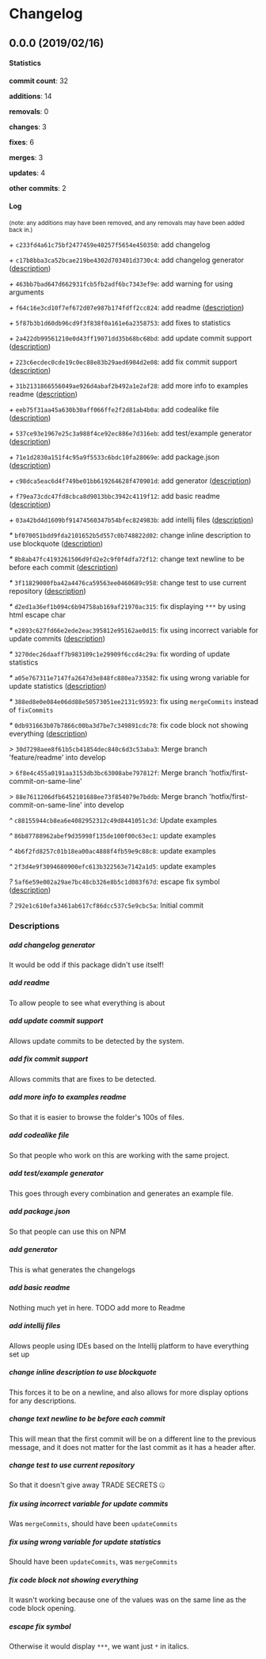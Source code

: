 # Changelog
## 0.0.0 (2019/02/16)
#### Statistics
**commit count**: 32

**additions**: 14

**removals**: 0

**changes**: 3

**fixes**: 6

**merges**: 3

**updates**: 4

**other commits**: 2

#### Log
<small>(note: any additions may have been removed, and any removals may have been added back in.)</small>

*+* `c233fd4a61c75bf2477459e40257f5654e450350`: add changelog

*+* `c17b8bba3ca52bcae219be4302d703401d3730c4`: add changelog generator ([description](#add-changelog-generator-24))

*+* `463bb7bad647d662931fcb5fb2adf6bc7343ef9e`: add warning for using arguments

*+* `f64c16e3cd10f7ef672d07e987b174fdff2cc824`: add readme ([description](#add-readme-24))

*+* `5f87b3b1d60db96cd9f3f838f0a161e6a2358753`: add fixes to statistics

*+* `2a422db99561210e0d43ff19071dd35b68bc68bd`: add update commit support ([description](#add-update-commit-support-24))

*+* `223c6ecdec0cde19c0ec88e83b29aed6904d2e08`: add fix commit support ([description](#add-fix-commit-support-24))

*+* `31b2131866556049ae926d4abaf2b492a1e2af28`: add more info to examples readme ([description](#add-more-info-to-examples-readme-24))

*+* `eeb75f31aa45a630b30aff066ffe2f2d81ab4b0a`: add codealike file ([description](#add-codealike-file-24))

*+* `537ce93e1967e25c3a988f4ce92ec886e7d316eb`: add test/example generator ([description](#add-testexample-generator-24))

*+* `71e1d2830a151f4c95a9f5533c6bdc10fa28069e`: add package.json ([description](#add-packagejson-24))

*+* `c98dca5eac6d4f749be01bb619264628f470901d`: add generator ([description](#add-generator-24))

*+* `f79ea73cdc47fd8cbca8d9013bbc3942c4119f12`: add basic readme ([description](#add-basic-readme-24))

*+* `03a42bd4d1609bf91474560347b54bfec824983b`: add intellij files ([description](#add-intellij-files-24))

*&ast;* `bf070051bdd9fda2101652b5d557c0b748822d02`: change inline description to use blockquote ([description](#change-inline-description-to-use-blockquote-24))

*&ast;* `8b8ab47fc4193261506d9fd2e2c9f0f4dfa72f12`: change text newline to be before each commit ([description](#change-text-newline-to-be-before-each-commit-24))

*&ast;* `3f11829000fba42a4476ca59563ee0460689c958`: change test to use current repository ([description](#change-test-to-use-current-repository-24))

*&ast;* `d2ed1a36ef1b094c6b94758ab169af21970ac315`: fix displaying `***` by using html escape char

*&ast;* `e2893c627fd66e2ede2eac395812e95162ae0d15`: fix using incorrect variable for update commits ([description](#fix-using-incorrect-variable-for-update-commits-24))

*&ast;* `3270dec26daaff7b983109c1e29909f6ccd4c29a`: fix wording of update statistics

*&ast;* `a05e767311e7147fa2647d3e848fc880ea733582`: fix using wrong variable for update statistics ([description](#fix-using-wrong-variable-for-update-statistics-24))

*&ast;* `388ed8e0e084e06dd88e50573051ee2131c95923`: fix using `mergeCommits` instead of `fixCommits`

*&ast;* `0db931663b07b7866c00ba3d7be7c349891cdc78`: fix code block not showing everything ([description](#fix-code-block-not-showing-everything-24))

*>* `30d7298aee8f61b5cb41854dec840c6d3c53aba3`: Merge branch 'feature/readme' into develop

*>* `6f8e4c455a0191aa3153db3bc63008abe797812f`: Merge branch 'hotfix/first-commit-on-same-line'

*>* `88e7611206dfb6452101688ee73f854079e7bddb`: Merge branch 'hotfix/first-commit-on-same-line' into develop

*^* `c88155944cb8ea6e4082952312c49d8441051c3d`: Update examples

*^* `86b87788962abef9d35998f135de100f00c63ec1`: update examples

*^* `4b6f2fd8257c01b18ea00ac4888f4fb59e9c88c8`: update examples

*^* `2f3d4e9f3094680900efc613b322563e7142a1d5`: update examples

*?* `5af6e59e002a29ae7bc48cb326e8b5c1d083f67d`: escape fix symbol ([description](#escape-fix-symbol-24))

*?* `292e1c610efa3461ab617cf86dcc537c5e9cbc5a`: Initial commit
### Descriptions
##### add changelog generator
It would be odd if this package didn't use itself!                    
##### add readme
To allow people to see what everything is about
##### add update commit support
Allows update commits to be detected by the system.
##### add fix commit support
Allows commits that are fixes to be detected.
##### add more info to examples readme
So that it is easier to browse the folder's 100s of files.
##### add codealike file
So that people who work on this are working with the same project.
##### add test/example generator
This goes through every combination and generates an example file.
##### add package.json
So that people can use this on NPM
##### add generator
This is what generates the changelogs
##### add basic readme
Nothing much yet in here. TODO add more to Readme
##### add intellij files
Allows people using IDEs based on the Intellij platform to have everything set up
##### change inline description to use blockquote
This forces it to be on a newline, and also allows for more display options for any descriptions.
##### change text newline to be before each commit
This will mean that the first commit will be on a different line to the previous message, and it does not matter for the last commit as it has a header after.
##### change test to use current repository
So that it doesn't give away TRADE SECRETS 🤐
##### fix using incorrect variable for update commits
Was `mergeCommits`, should have been `updateCommits`
##### fix using wrong variable for update statistics
Should have been `updateCommits`, was `mergeCommits`
##### fix code block not showing everything
It wasn't working because one of the values was on the same line as the code block opening.
##### escape fix symbol
Otherwise it would display `***`, we want just `*` in italics.
